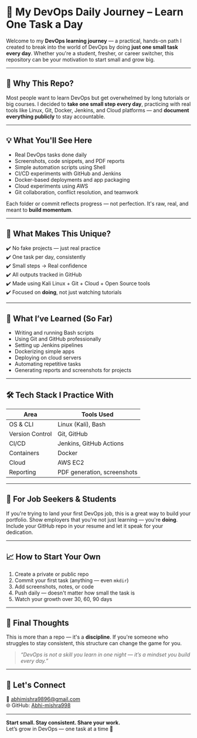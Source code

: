 # 🚀 My DevOps Daily Journey – Learn One Task a Day

Welcome to my **DevOps learning journey** — a practical, hands-on path I created to break into the world of DevOps by doing **just one small task every day**. Whether you're a student, fresher, or career switcher, this repository can be your motivation to start small and grow big.

---

## 🌱 Why This Repo?

Most people want to learn DevOps but get overwhelmed by long tutorials or big courses. I decided to **take one small step every day**, practicing with real tools like Linux, Git, Docker, Jenkins, and Cloud platforms — and **document everything publicly** to stay accountable.

---

## 💡 What You'll See Here

- Real DevOps tasks done daily  
- Screenshots, code snippets, and PDF reports  
- Simple automation scripts using Shell  
- CI/CD experiments with GitHub and Jenkins  
- Docker-based deployments and app packaging  
- Cloud experiments using AWS  
- Git collaboration, conflict resolution, and teamwork  

Each folder or commit reflects progress — not perfection. It's raw, real, and meant to **build momentum**.

---

## 📌 What Makes This Unique?

✔️ No fake projects — just real practice  
✔️ One task per day, consistently  
✔️ Small steps → Real confidence  
✔️ All outputs tracked in GitHub  
✔️ Made using Kali Linux + Git + Cloud + Open Source tools  
✔️ Focused on **doing**, not just watching tutorials  

---

## 🧠 What I’ve Learned (So Far)

- Writing and running Bash scripts  
- Using Git and GitHub professionally  
- Setting up Jenkins pipelines  
- Dockerizing simple apps  
- Deploying on cloud servers  
- Automating repetitive tasks  
- Generating reports and screenshots for projects  

---

## 🛠 Tech Stack I Practice With

| Area           | Tools Used                         |
|----------------|-------------------------------------|
| OS & CLI       | Linux (Kali), Bash                  |
| Version Control| Git, GitHub                         |
| CI/CD          | Jenkins, GitHub Actions             |
| Containers     | Docker                              |
| Cloud          | AWS EC2                             |
| Reporting      | PDF generation, screenshots         |

---

## 💼 For Job Seekers & Students

If you're trying to land your first DevOps job, this is a great way to build your portfolio. Show employers that you're not just learning — you're **doing**. Include your GitHub repo in your resume and let it speak for your dedication.

---

## 📈 How to Start Your Own

1. Create a private or public repo  
2. Commit your first task (anything — even `mkdir`)  
3. Add screenshots, notes, or code  
4. Push daily — doesn't matter how small the task is  
5. Watch your growth over 30, 60, 90 days  

---

## 🙌 Final Thoughts

This is more than a repo — it's a **discipline**. If you're someone who struggles to stay consistent, this structure can change the game for you.

> _“DevOps is not a skill you learn in one night — it’s a mindset you build every day.”_

---

## 🔗 Let's Connect

📧 abhimishra9896@gmail.com  
🌐 GitHub: [Abhi-mishra998](https://github.com/Abhi-mishra998)

---

**Start small. Stay consistent. Share your work.**  
Let’s grow in DevOps — one task at a time 🚀
